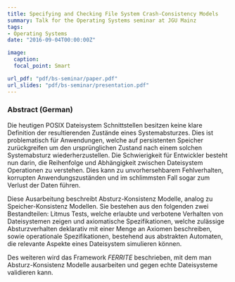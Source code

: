 ```yaml
---
title: Specifying and Checking File System Crash-Consistency Models
summary: Talk for the Operating Systems seminar at JGU Mainz
tags:
- Operating Systems
date: "2016-09-04T00:00:00Z"

image:
  caption: 
  focal_point: Smart

url_pdf: "pdf/bs-seminar/paper.pdf"
url_slides: "pdf/bs-seminar/presentation.pdf"
---
```


### Abstract (German)

Die heutigen POSIX Dateisystem Schnittstellen besitzen keine klare Definition der resultierenden Zustände eines Systemabsturzes. Dies ist problematisch für Anwendungen, welche auf persistenten Speicher zurückgreifen um den ursprünglichen Zustand nach einem solchen Systemabsturz wiederherzustellen. Die Schwierigkeit für Entwickler besteht nun darin, die Reihenfolge und Abhängigkeit zwischen Dateisystem Operationen zu verstehen. Dies kann zu unvorhersehbarem Fehlverhalten, korrupten Anwendungszuständen und im schlimmsten Fall sogar zum Verlust der Daten führen.

Diese Ausarbeitung beschreibt Absturz-Konsistenz Modelle, analog zu Speicher-Konsistenz Modellen. Sie bestehen aus den folgenden zwei Bestandteilen: Litmus Tests, welche erlaubte und verbotene Verhalten von Dateisystemen zeigen und axiomatische Spezifikationen, welche zulässige Absturzverhalten deklarativ mit einer Menge an Axiomen beschreiben, sowie operationale Spezifikationen, bestehend aus abstrakten Automaten, die relevante Aspekte eines Dateisystem simulieren können.

Des weiteren wird das Framework *FERRITE* beschrieben, mit dem man Absturz-Konsistenz Modelle ausarbeiten und gegen echte Dateisysteme validieren kann.

